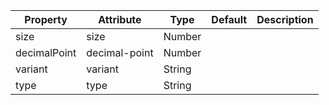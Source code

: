 | Property     | Attribute     | Type   | Default | Description |
| ------------ | ------------- | ------ | ------- | ----------- |
| size         | size          | Number |         |             |
| decimalPoint | decimal-point | Number |         |             |
| variant      | variant       | String |         |             |
| type         | type          | String |         |             |
